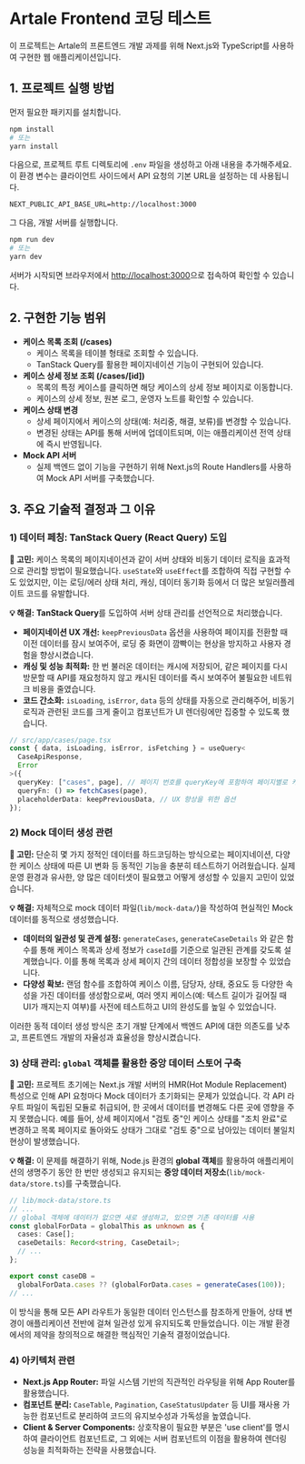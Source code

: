 # Artale Frontend 코딩 테스트

이 프로젝트는 Artale의 프론트엔드 개발 과제를 위해 Next.js와 TypeScript를 사용하여 구현한 웹 애플리케이션입니다.

## 1. 프로젝트 실행 방법

먼저 필요한 패키지를 설치합니다.

```bash
npm install
# 또는
yarn install
```

다음으로, 프로젝트 루트 디렉토리에 `.env` 파일을 생성하고 아래 내용을 추가해주세요. 이 환경 변수는 클라이언트 사이드에서 API 요청의 기본 URL을 설정하는 데 사용됩니다.

```env
NEXT_PUBLIC_API_BASE_URL=http://localhost:3000
```

그 다음, 개발 서버를 실행합니다.

```bash
npm run dev
# 또는
yarn dev
```

서버가 시작되면 브라우저에서 [http://localhost:3000](http://localhost:3000)으로 접속하여 확인할 수 있습니다.

## 2. 구현한 기능 범위

- **케이스 목록 조회 (/cases)**
  - 케이스 목록을 테이블 형태로 조회할 수 있습니다.
  - TanStack Query를 활용한 페이지네이션 기능이 구현되어 있습니다.
- **케이스 상세 정보 조회 (/cases/[id])**
  - 목록의 특정 케이스를 클릭하면 해당 케이스의 상세 정보 페이지로 이동합니다.
  - 케이스의 상세 정보, 원본 로그, 운영자 노트를 확인할 수 있습니다.
- **케이스 상태 변경**
  - 상세 페이지에서 케이스의 상태(예: 처리중, 해결, 보류)를 변경할 수 있습니다.
  - 변경된 상태는 API를 통해 서버에 업데이트되며, 이는 애플리케이션 전역 상태에 즉시 반영됩니다.
- **Mock API 서버**
  - 실제 백엔드 없이 기능을 구현하기 위해 Next.js의 Route Handlers를 사용하여 Mock API 서버를 구축했습니다.

## 3. 주요 기술적 결정과 그 이유

### **1) 데이터 페칭: TanStack Query (React Query) 도입**

**🎯 고민:** 케이스 목록의 페이지네이션과 같이 서버 상태와 비동기 데이터 로직을 효과적으로 관리할 방법이 필요했습니다. `useState`와 `useEffect`를 조합하여 직접 구현할 수도 있었지만, 이는 로딩/에러 상태 처리, 캐싱, 데이터 동기화 등에서 더 많은 보일러플레이트 코드를 유발합니다.

**💡 해결:** **TanStack Query**를 도입하여 서버 상태 관리를 선언적으로 처리했습니다.

- **페이지네이션 UX 개선:** `keepPreviousData` 옵션을 사용하여 페이지를 전환할 때 이전 데이터를 잠시 보여주어, 로딩 중 화면이 깜빡이는 현상을 방지하고 사용자 경험을 향상시켰습니다.
- **캐싱 및 성능 최적화:** 한 번 불러온 데이터는 캐시에 저장되어, 같은 페이지를 다시 방문할 때 API를 재요청하지 않고 캐시된 데이터를 즉시 보여주어 불필요한 네트워크 비용을 줄였습니다.
- **코드 간소화:** `isLoading`, `isError`, `data` 등의 상태를 자동으로 관리해주어, 비동기 로직과 관련된 코드를 크게 줄이고 컴포넌트가 UI 렌더링에만 집중할 수 있도록 했습니다.

```typescript
// src/app/cases/page.tsx
const { data, isLoading, isError, isFetching } = useQuery<
  CaseApiResponse,
  Error
>({
  queryKey: ["cases", page], // 페이지 번호를 queryKey에 포함하여 페이지별로 캐싱
  queryFn: () => fetchCases(page),
  placeholderData: keepPreviousData, // UX 향상을 위한 옵션
});
```

### **2) Mock 데이터 생성 관련**

**🎯 고민:** 단순히 몇 가지 정적인 데이터를 하드코딩하는 방식으로는 페이지네이션, 다양한 케이스 상태에 따른 UI 변화 등 동적인 기능을 충분히 테스트하기 어려웠습니다. 실제 운영 환경과 유사한, 양 많은 데이터셋이 필요했고 어떻게 생성할 수 있을지 고민이 있었습니다.

**💡 해결:** 자체적으로 mock 데이터 파일(`lib/mock-data/`)을 작성하여 현실적인 Mock 데이터를 동적으로 생성했습니다.

- **데이터의 일관성 및 관계 설정:** `generateCases`, `generateCaseDetails` 와 같은 함수를 통해 케이스 목록과 상세 정보가 `caseId`를 기준으로 일관된 관계를 갖도록 설계했습니다. 이를 통해 목록과 상세 페이지 간의 데이터 정합성을 보장할 수 있었습니다.
- **다양성 확보:** 랜덤 함수를 조합하여 케이스 이름, 담당자, 상태, 중요도 등 다양한 속성을 가진 데이터를 생성함으로써, 여러 엣지 케이스(예: 텍스트 길이가 길어질 때 UI가 깨지는지 여부)를 사전에 테스트하고 UI의 완성도를 높일 수 있었습니다.

이러한 동적 데이터 생성 방식은 초기 개발 단계에서 백엔드 API에 대한 의존도를 낮추고, 프론트엔드 개발의 자율성과 효율성을 향상시켰습니다.

### **3) 상태 관리: `global` 객체를 활용한 중앙 데이터 스토어 구축**

**🎯 고민:** 프로젝트 초기에는 Next.js 개발 서버의 HMR(Hot Module Replacement) 특성으로 인해 API 요청마다 Mock 데이터가 초기화되는 문제가 있었습니다. 각 API 라우트 파일이 독립된 모듈로 취급되어, 한 곳에서 데이터를 변경해도 다른 곳에 영향을 주지 못했습니다. 예를 들어, 상세 페이지에서 "검토 중"인 케이스 상태를 "조치 완료"로 변경하고 목록 페이지로 돌아와도 상태가 그대로 "검토 중"으로 남아있는 데이터 불일치 현상이 발생했습니다.

**💡 해결:** 이 문제를 해결하기 위해, Node.js 환경의 **global 객체**를 활용하여 애플리케이션의 생명주기 동안 한 번만 생성되고 유지되는 **중앙 데이터 저장소**(`lib/mock-data/store.ts`)를 구축했습니다.

```typescript
// lib/mock-data/store.ts
// ...
// global 객체에 데이터가 없으면 새로 생성하고, 있으면 기존 데이터를 사용
const globalForData = globalThis as unknown as {
  cases: Case[];
  caseDetails: Record<string, CaseDetail>;
  // ...
};

export const caseDB =
  globalForData.cases ?? (globalForData.cases = generateCases(100));
// ...
```

이 방식을 통해 모든 API 라우트가 동일한 데이터 인스턴스를 참조하게 만들어, 상태 변경이 애플리케이션 전반에 걸쳐 일관성 있게 유지되도록 만들었습니다. 이는 개발 환경에서의 제약을 창의적으로 해결한 핵심적인 기술적 결정이었습니다.


### **4) 아키텍처 관련**

- **Next.js App Router:** 파일 시스템 기반의 직관적인 라우팅을 위해 App Router를 활용했습니다.
- **컴포넌트 분리:** `CaseTable`, `Pagination`, `CaseStatusUpdater` 등 UI를 재사용 가능한 컴포넌트로 분리하여 코드의 유지보수성과 가독성을 높였습니다.
- **Client & Server Components:** 상호작용이 필요한 부분은 'use client'를 명시하여 클라이언트 컴포넌트로, 그 외에는 서버 컴포넌트의 이점을 활용하여 렌더링 성능을 최적화하는 전략을 사용했습니다.
